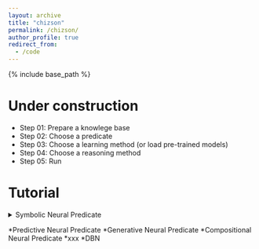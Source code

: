 ```yaml
---
layout: archive
title: "chizson"
permalink: /chizson/
author_profile: true
redirect_from:
  - /code
---
```


{% include base_path %}

Under construction
======

* Step 01: Prepare a knowlege base
* Step 02: Choose a predicate
* Step 03: Choose a learning method (or load pre-trained models)
* Step 04: Choose a reasoning method
* Step 05: Run


Tutorial
======


<details>
 <summary>Symbolic Neural Predicate</summary>

  <ul>
    <li> Auto-Encoder NP </li>  
    <li> RBM Predicate </li>
  </ul>

 <summary>Symbolic Neural Predicate</summary>

  <ul>
    <li> Auto-Encoder NP </li>  
    <li> RBM Predicate </li>
  </ul>
</details>


*Predictive Neural Predicate
*Generative Neural Predicate
*Compositional Neural Predicate
    *xxx
    *DBN	